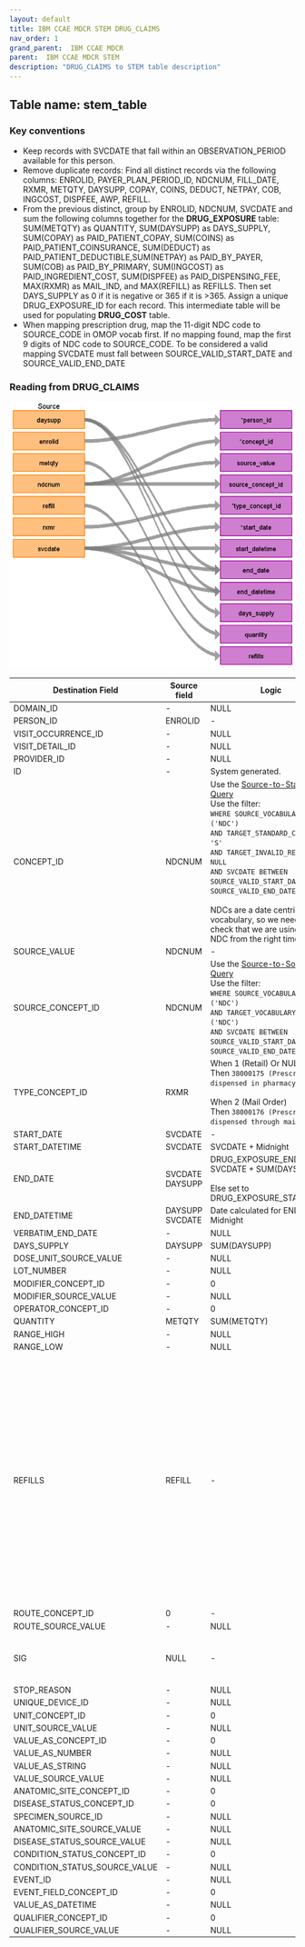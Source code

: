 ```yaml
---
layout: default
title: IBM CCAE MDCR STEM DRUG_CLAIMS
nav_order: 1
grand_parent:  IBM CCAE MDCR
parent:  IBM CCAE MDCR STEM 
description: "DRUG_CLAIMS to STEM table description"
---
```


## Table name: stem_table

### Key conventions
* Keep records with SVCDATE that fall within an OBSERVATION_PERIOD available for this person.
* Remove duplicate records: Find all distinct records via the following columns: ENROLID, PAYER_PLAN_PERIOD_ID, NDCNUM, FILL_DATE, RXMR, METQTY, DAYSUPP, COPAY, COINS, DEDUCT, NETPAY, COB, INGCOST, DISPFEE, AWP, REFILL.
* From the previous distinct, group by ENROLID, NDCNUM, SVCDATE and sum the following columns together for the **DRUG_EXPOSURE** table: SUM(METQTY) as QUANTITY, SUM(DAYSUPP) as DAYS_SUPPLY, SUM(COPAY) as PAID_PATIENT_COPAY, SUM(COINS) as PAID_PATIENT_COINSURANCE, SUM(DEDUCT) as PAID_PATIENT_DEDUCTIBLE,SUM(NETPAY) as PAID_BY_PAYER, SUM(COB) as PAID_BY_PRIMARY, SUM(INGCOST) as PAID_INGREDIENT_COST, SUM(DISPFEE) as PAID_DISPENSING_FEE, MAX(RXMR) as MAIL_IND, and MAX(REFILL) as REFILLS.  Then set DAYS_SUPPLY as 0 if it is negative or 365 if it is >365. Assign a unique DRUG_EXPOSURE_ID for each record. This intermediate table will be used for populating **DRUG_COST** table.
* When mapping prescription drug, map the 11-digit NDC code to SOURCE_CODE in OMOP vocab first. If no mapping found, map the first 9 digits of NDC code to SOURCE_CODE.  To be considered a valid mapping SVCDATE must fall between SOURCE_VALID_START_DATE and SOURCE_VALID_END_DATE


### Reading from **DRUG_CLAIMS**

![](_files/image6.png)

| Destination Field | Source field | Logic | Comment field |
| --- | --- | --- | --- |
| DOMAIN_ID | - | NULL | - |
| PERSON_ID | ENROLID | - | - |
| VISIT_OCCURRENCE_ID | - | NULL | - |
| VISIT_DETAIL_ID | - | NULL | - |
| PROVIDER_ID | - | NULL | - |
| ID | - | System generated. | - |
| CONCEPT_ID | NDCNUM | Use the <a href="https://ohdsi.github.io/CommonDataModel/sqlScripts.html">Source-to-Standard Query</a><BR />Use the filter:<BR />`WHERE SOURCE_VOCABULARY_ID IN ('NDC')`<br />`AND TARGET_STANDARD_CONCEPT = 'S'`<br />`AND TARGET_INVALID_REASON IS NULL`<br />`AND SVCDATE BETWEEN SOURCE_VALID_START_DATE AND SOURCE_VALID_END_DATE`<BR /><BR />NDCs are a date centric vocabulary, so we need to check that we are using the NDC from the right time. | - |
| SOURCE_VALUE | NDCNUM | - | - |
| SOURCE_CONCEPT_ID | NDCNUM | Use the <a href="https://ohdsi.github.io/CommonDataModel/sqlScripts.html">Source-to-Source Query</a><BR />Use the filter:<BR />`WHERE SOURCE_VOCABULARY_ID IN ('NDC')`<br />`AND TARGET_VOCABULARY_ID IN ('NDC')`<br />`AND SVCDATE BETWEEN SOURCE_VALID_START_DATE AND SOURCE_VALID_END_DATE` | - |
| TYPE_CONCEPT_ID | RXMR | When 1 (Retail) Or NULL Or ‘ ’ <br/>Then `38000175 (Prescription dispensed in pharmacy)` <br/><br/>When 2 (Mail Order) <br/>Then `38000176 (Prescription dispensed through mail order)` | - |
| START_DATE | SVCDATE | - | - |
| START_DATETIME | SVCDATE | SVCDATE + Midnight  | - |
| END_DATE | SVCDATE<br>DAYSUPP | DRUG_EXPOSURE_END_DATE = SVCDATE + SUM(DAYSUPP)<br><br>Else set to DRUG_EXPOSURE_START_DATE | - |
| END_DATETIME | DAYSUPP<br>SVCDATE | Date calculated for END_DATE + Midnight | - |
| VERBATIM_END_DATE | - | NULL | - |
| DAYS_SUPPLY | DAYSUPP | SUM(DAYSUPP) | - |
| DOSE_UNIT_SOURCE_VALUE | - | NULL | - |
| LOT_NUMBER | - | NULL | - |
| MODIFIER_CONCEPT_ID | - | 0 | - |
| MODIFIER_SOURCE_VALUE | - | NULL | - |
| OPERATOR_CONCEPT_ID | - | 0 | - |
| QUANTITY | METQTY | SUM(METQTY) | - |
| RANGE_HIGH | - | NULL | - |
| RANGE_LOW | - | NULL | - |
| REFILLS | REFILL | - | OMOP defines this column as the number of refills after the initial prescription.<BR>The initial prescription is not counted, values start with 0.<BR><BR>REFILL from **DRUG_CLAIM** is defined as a number indicating whether this is the original prescription (0) or the refill number (e.g. 1, 2, etc.). |
| ROUTE_CONCEPT_ID | 0 | - | -|
| ROUTE_SOURCE_VALUE | - | NULL | - |
| SIG | NULL | - | "Sig" is short for the Latin, signetur, or "let it be labeled." |
| STOP_REASON | - | NULL | - |
| UNIQUE_DEVICE_ID | - | NULL | - |
| UNIT_CONCEPT_ID | - | 0 | - |
| UNIT_SOURCE_VALUE | - | NULL | - |
| VALUE_AS_CONCEPT_ID | - | 0 | - |
| VALUE_AS_NUMBER | - | NULL | - |
| VALUE_AS_STRING | - | NULL | - |
| VALUE_SOURCE_VALUE | - | NULL | - |
| ANATOMIC_SITE_CONCEPT_ID | - | 0 | - |
| DISEASE_STATUS_CONCEPT_ID | - | 0 | - |
| SPECIMEN_SOURCE_ID | - | NULL | - |
| ANATOMIC_SITE_SOURCE_VALUE | - | NULL | - |
| DISEASE_STATUS_SOURCE_VALUE | - | NULL | - |
| CONDITION_STATUS_CONCEPT_ID | - | 0 | - |
| CONDITION_STATUS_SOURCE_VALUE | - | NULL | - |
| EVENT_ID | - | NULL | - |
| EVENT_FIELD_CONCEPT_ID | - | 0 | - |
| VALUE_AS_DATETIME | - | NULL | - |
| QUALIFIER_CONCEPT_ID | - | 0 | - |
| QUALIFIER_SOURCE_VALUE | - | NULL | - |
